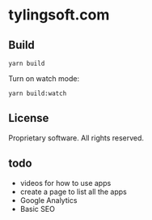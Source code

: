 # tylingsoft.com


## Build

```
yarn build
```

Turn on watch mode:

```
yarn build:watch
```


## License

Proprietary software. All rights reserved.


## todo

- videos for how to use apps
- create a page to list all the apps
- Google Analytics
- Basic SEO
